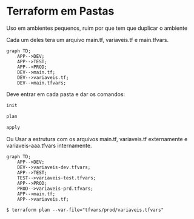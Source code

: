 # Terraform em Pastas

Uso em ambientes pequenos, ruim por que tem que duplicar o ambiente

Cada um deles tera um arquivo main.tf, variaveis.tf e main.tfvars.

```mermaid
graph TD;
    APP-->DEV;
    APP-->TEST;
    APP-->PROD;
    DEV-->main.tf;
    DEV-->variaveis.tf;
    DEV-->main.tfvars;
```

Deve entrar em cada pasta e dar os comandos:
```sh
init
```
```sh
plan
```
```sh
apply
```

Ou Usar a estrutura com os arquivos main.tf, variaveis.tf externamente e variaveis-aaa.tfvars internamente.

```mermaid
graph TD;
    APP-->DEV;
    DEV-->variaveis-dev.tfvars;
    APP-->TEST;
    TEST-->variaveis-test.tfvars;
    APP-->PROD;
    PROD-->variaveis-prd.tfvars;
    APP-->main.tf;
    APP-->variaveis.tf;
```



`$ terraform plan --var-file="tfvars/prod/variaveis.tfvars"`